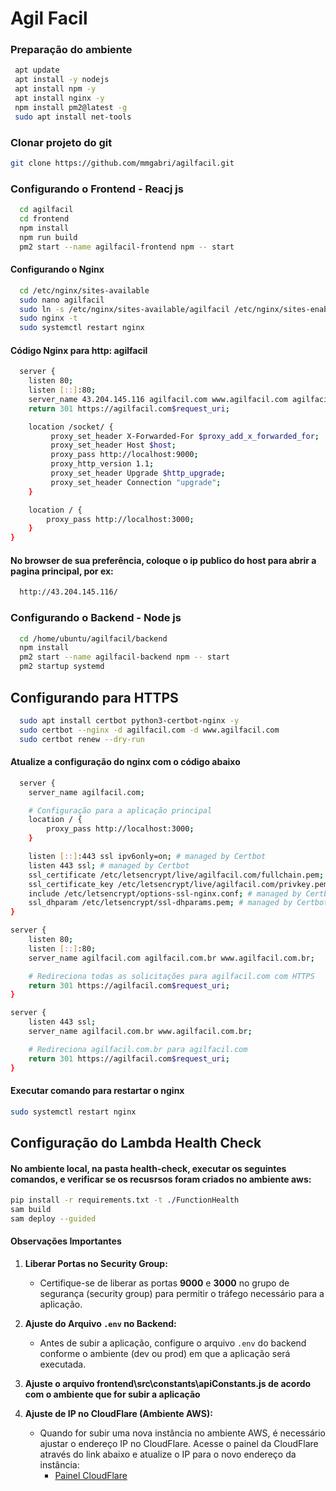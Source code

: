 
# Agil Facil

### Preparação do ambiente

```bash
 apt update
 apt install -y nodejs
 apt install npm -y
 apt install nginx -y
 npm install pm2@latest -g
 sudo apt install net-tools
```

### Clonar projeto do git

```bash
git clone https://github.com/mmgabri/agilfacil.git
```

### Configurando o Frontend - Reacj js

```bash
  cd agilfacil
  cd frontend
  npm install
  npm run build
  pm2 start --name agilfacil-frontend npm -- start
```


#### Configurando o Nginx

```bash
  cd /etc/nginx/sites-available
  sudo nano agilfacil
  sudo ln -s /etc/nginx/sites-available/agilfacil /etc/nginx/sites-enabled/
  sudo nginx -t
  sudo systemctl restart nginx
```

#### Código Nginx para http: agilfacil

```bash
  server {
    listen 80;
    listen [::]:80;
    server_name 43.204.145.116 agilfacil.com www.agilfacil.com agilfacil.com.br www.agilfacil.com.br;
    return 301 https://agilfacil.com$request_uri;

    location /socket/ {
         proxy_set_header X-Forwarded-For $proxy_add_x_forwarded_for;
		 proxy_set_header Host $host;
		 proxy_pass http://localhost:9000;
		 proxy_http_version 1.1;
         proxy_set_header Upgrade $http_upgrade;
         proxy_set_header Connection "upgrade";
    }

    location / {
        proxy_pass http://localhost:3000;
    }
}
```

#### No browser de sua preferência, coloque o ip publico do host para abrir a pagina principal, por ex:
```bash
  http://43.204.145.116/
```



### Configurando o Backend - Node js

```bash
  cd /home/ubuntu/agilfacil/backend
  npm install
  pm2 start --name agilfacil-backend npm -- start
  pm2 startup systemd
```

## Configurando para HTTPS

```bash
  sudo apt install certbot python3-certbot-nginx -y
  sudo certbot --nginx -d agilfacil.com -d www.agilfacil.com
  sudo certbot renew --dry-run
```
#### Atualize a configuração do nginx com o código abaixo
```bash
  server {
    server_name agilfacil.com;

    # Configuração para a aplicação principal
    location / {
        proxy_pass http://localhost:3000;
    }

    listen [::]:443 ssl ipv6only=on; # managed by Certbot
    listen 443 ssl; # managed by Certbot
    ssl_certificate /etc/letsencrypt/live/agilfacil.com/fullchain.pem; # managed by Certbot
    ssl_certificate_key /etc/letsencrypt/live/agilfacil.com/privkey.pem; # managed by Certbot
    include /etc/letsencrypt/options-ssl-nginx.conf; # managed by Certbot
    ssl_dhparam /etc/letsencrypt/ssl-dhparams.pem; # managed by Certbot
}

server {
    listen 80;
    listen [::]:80;
    server_name agilfacil.com agilfacil.com.br www.agilfacil.com.br;

    # Redireciona todas as solicitações para agilfacil.com com HTTPS
    return 301 https://agilfacil.com$request_uri;
}

server {
    listen 443 ssl;
    server_name agilfacil.com.br www.agilfacil.com.br;

    # Redireciona agilfacil.com.br para agilfacil.com
    return 301 https://agilfacil.com$request_uri;
}

```
#### Executar comando para restartar o nginx
```bash
sudo systemctl restart nginx
```

## Configuração do Lambda Health Check

#### No ambiente local, na pasta health-check, executar os seguintes comandos, e verificar se os recusrsos foram criados no ambiente aws:

```bash
pip install -r requirements.txt -t ./FunctionHealth
sam build
sam deploy --guided
```

#### Observações Importantes

1. **Liberar Portas no Security Group:**
   - Certifique-se de liberar as portas **9000** e **3000** no grupo de segurança (security group) para permitir o tráfego necessário para a aplicação.

2. **Ajuste do Arquivo `.env` no Backend:**
   - Antes de subir a aplicação, configure o arquivo `.env` do backend conforme o ambiente (dev ou prod) em que a aplicação será executada. 

3. **Ajuste o arquivo frontend\src\constants\apiConstants.js de acordo com o ambiente que for subir a aplicação**

4. **Ajuste de IP no CloudFlare (Ambiente AWS):**
   - Quando for subir uma nova instância no ambiente AWS, é necessário ajustar o endereço IP no CloudFlare. Acesse o painel da CloudFlare através do link abaixo e atualize o IP para o novo endereço da instância:
     - [Painel CloudFlare](https://dash.cloudflare.com/)
